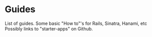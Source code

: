 # Guides

[//]: # "FIXME - add a docs"
<aside class="notice">
  List of guides. Some basic "How to"'s for Rails, Sinatra, Hanami, etc
  Possibly links to "starter-apps" on Github.
</aside>
